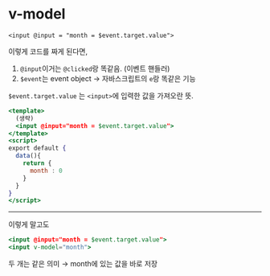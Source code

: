 # v-model

`<input @input = "month = $event.target.value">`

이렇게 코드를 짜게 된다면,

1. `@input`이거는 `@clicked`랑 똑같음. (이벤트 핸들러)
2. `$event`는 event object → 자바스크립트의 `e`랑 똑같은 기능

`$event.target.value` 는 `<input>`에 입력한 값을 가져오란 뜻.

```jsx
<template>
  (생략)
  <input @input="month = $event.target.value">
</template>
<script>
export default {
  data(){
    return {
      month : 0
    }
  }
}
</script>
```

---

이렇게 말고도 

```jsx
<input @input="month = $event.target.value">
<input v-model="month"> 
```

두 개는 같은 의미 → month에 있는 값을 바로 저장